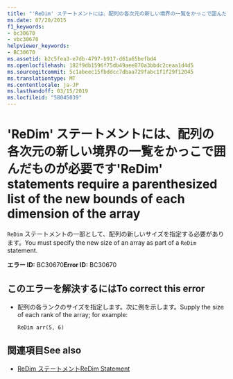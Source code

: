 ```yaml
---
title: "'ReDim' ステートメントには、配列の各次元の新しい境界の一覧をかっこで囲んだものが必要です"
ms.date: 07/20/2015
f1_keywords:
- bc30670
- vbc30670
helpviewer_keywords:
- BC30670
ms.assetid: b2c5fea3-e7db-4797-b917-d61a65befbd4
ms.openlocfilehash: 182f9db1596f75db49aee870a3bbdc2ceaa1d4d5
ms.sourcegitcommit: 5c1abeec15fbddcc7dbaa729fabc1f1f29f12045
ms.translationtype: MT
ms.contentlocale: ja-JP
ms.lasthandoff: 03/15/2019
ms.locfileid: "58045039"
---
```

# <a name="redim-statements-require-a-parenthesized-list-of-the-new-bounds-of-each-dimension-of-the-array"></a><span data-ttu-id="3ea1f-102">'ReDim' ステートメントには、配列の各次元の新しい境界の一覧をかっこで囲んだものが必要です</span><span class="sxs-lookup"><span data-stu-id="3ea1f-102">'ReDim' statements require a parenthesized list of the new bounds of each dimension of the array</span></span>
<span data-ttu-id="3ea1f-103">`ReDim` ステートメントの一部として、配列の新しいサイズを指定する必要があります。</span><span class="sxs-lookup"><span data-stu-id="3ea1f-103">You must specify the new size of an array as part of a `ReDim` statement.</span></span>  
  
 <span data-ttu-id="3ea1f-104">**エラー ID:** BC30670</span><span class="sxs-lookup"><span data-stu-id="3ea1f-104">**Error ID:** BC30670</span></span>  
  
## <a name="to-correct-this-error"></a><span data-ttu-id="3ea1f-105">このエラーを解決するには</span><span class="sxs-lookup"><span data-stu-id="3ea1f-105">To correct this error</span></span>  
  
-   <span data-ttu-id="3ea1f-106">配列の各ランクのサイズを指定します。次に例を示します。</span><span class="sxs-lookup"><span data-stu-id="3ea1f-106">Supply the size of each rank of the array; for example:</span></span>  
  
    ```  
    ReDim arr(5, 6)  
    ```  
  
## <a name="see-also"></a><span data-ttu-id="3ea1f-107">関連項目</span><span class="sxs-lookup"><span data-stu-id="3ea1f-107">See also</span></span>

- [<span data-ttu-id="3ea1f-108">ReDim ステートメント</span><span class="sxs-lookup"><span data-stu-id="3ea1f-108">ReDim Statement</span></span>](../../visual-basic/language-reference/statements/redim-statement.md)
